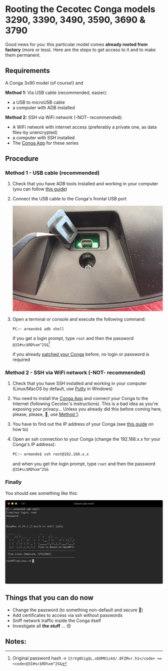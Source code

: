 # Rooting the Cecotec Conga models 3290, 3390, 3490, 3590, 3690 & 3790

Good news for you: this particular model comes **already rooted from factory** (more or less). Here are the steps to get access to it and to make them permanent.

## Requirements

A Conga 3x90 model (of course!) and

**Method 1:** Via USB cable (recommended, easier):
* a USB to microUSB cable
* a computer with ADB installed

**Method 2:** SSH via WiFi network (-NOT- recommended):
* A WiFi network with internet access (preferably a private one, as data flies-by unencrypted)
* a computer with SSH installed
* The [Conga App](https://play.google.com/store/apps/details?id=es.cecotec.s3590) for these series

## Procedure

### Method 1 - USB cable (recommended)

1. Check that you have ADB tools installed and working in your computer (you can follow [this guide](https://www.xda-developers.com/install-adb-windows-macos-linux/))

2. Connect the USB cable to the Conga's frontal USB port

	![frontal usb port](frontal-usb-port.jpg)

3. Open a terminal or console and execute the following command:

	```bash
	PC:~ armando$ adb shell
	```

	if you get a login prompt, type <code>root</code> and then the password <code>@3I#sc$RD%xm^2S&</code>[^1]

	if you already [patched your Conga](adb-without-password.md) before, no login or password is required


### Method 2 - SSH via WiFi network (-NOT- recommended)

1. Check that you have SSH installed and working in your computer (Linux/MacOS by default, use [Putty](https://www.chiark.greenend.org.uk/~sgtatham/putty/) in Windows)

2. You need to install the [Conga App](https://play.google.com/store/apps/details?id=es.cecotec.s3590) and connect your Conga to the Internet (following Cecotec's instructions). This is a bad idea as you're exposing your privacy... Unless you already did this before coming here, please, please, 🙏, use [Method 1](#method-1-usb-cable-recommended).

3. You have to find out the IP address of your Conga (see [this guide](https://techwiser.com/find-ip-address-of-any-device/) on how to)

4. Open an ssh connection to your Conga (change the 192.168.x.x for your Conga's IP address):
	```bash
	PC:~ armando$ ssh root@192.168.x.x
	```

	and when you get the login prompt, type <code>root</code> and then the password <code>@3I#sc$RD%xm^2S&</code>


### Finally
You should see something like this:

![Tina-Linux](tina-linux.png)

## Things that you can do now

* Change the password (to something non-default and secure 🙏)
* Add certificates to access via ssh without passwords
* Sniff network traffic inside the Conga itself
* Investigate all **the stuff** ... 😍


## Notes:
[^1]: Original password hash &rarr; <code>$1$trVg0hig$L.xDOM91z4d/.8FZRnr.h1</code> == <code>@3I#sc$RD%xm^2S&</code>